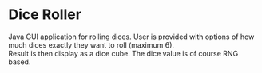 # Dice Roller
Java GUI application for rolling dices. User is provided with options of how much dices exactly they want to roll (maximum 6).<br>
Result is then display as a dice cube. The dice value is of course RNG based.